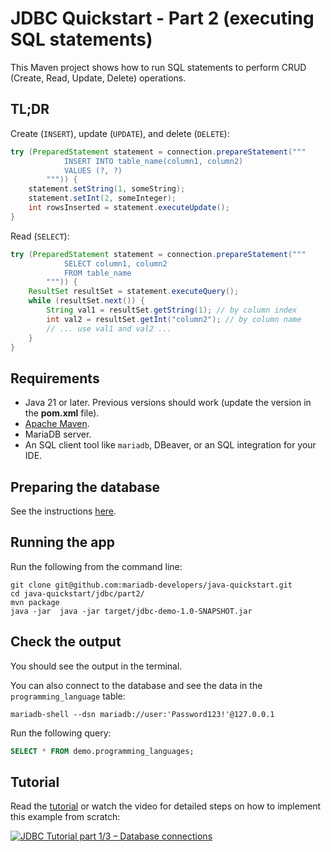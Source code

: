 # JDBC Quickstart - Part 2 (executing SQL statements)

This Maven project shows how to run SQL statements to perform
CRUD (Create, Read, Update, Delete) operations.

## TL;DR

Create (`INSERT`), update (`UPDATE`), and delete (`DELETE`):

```java
try (PreparedStatement statement = connection.prepareStatement("""
            INSERT INTO table_name(column1, column2)
            VALUES (?, ?)
        """)) {
    statement.setString(1, someString);
    statement.setInt(2, someInteger);
    int rowsInserted = statement.executeUpdate();
}
```

Read (`SELECT`):

```java
try (PreparedStatement statement = connection.prepareStatement("""
            SELECT column1, column2
            FROM table_name
        """)) {
    ResultSet resultSet = statement.executeQuery();
    while (resultSet.next()) {
        String val1 = resultSet.getString(1); // by column index
        int val2 = resultSet.getInt("column2"); // by column name
        // ... use val1 and val2 ...
    }
}
```

## Requirements

- Java 21 or later. Previous versions should work (update the version
  in the **pom.xml** file).
- [Apache Maven](https://maven.apache.org).
- MariaDB server.
- An SQL client tool like `mariadb`, DBeaver, or an SQL integration for
  your IDE.

## Preparing the database

See the instructions [here](../../README.md).

## Running the app

Run the following from the command line:

```Shell
git clone git@github.com:mariadb-developers/java-quickstart.git
cd java-quickstart/jdbc/part2/
mvn package
java -jar  java -jar target/jdbc-demo-1.0-SNAPSHOT.jar
```

## Check the output

You should see the output in the terminal.

You can also connect to the database and see the data in the `programming_language` table:

```shell
mariadb-shell --dsn mariadb://user:'Password123!'@127.0.0.1
```

Run the following query:

```SQL
SELECT * FROM demo.programming_languages;
```

## Tutorial

Read the [tutorial](https://dzone.com/articles/jdbc-tutorial-part-2-running-sql-queries) or watch the video for detailed steps on how to implement this example from scratch:

[![JDBC Tutorial part 1/3 – Database connections](https://img.youtube.com/vi/nWhZl4cMjRw/hqdefault.jpg)](https://www.youtube.com/watch?v=nWhZl4cMjRw)
